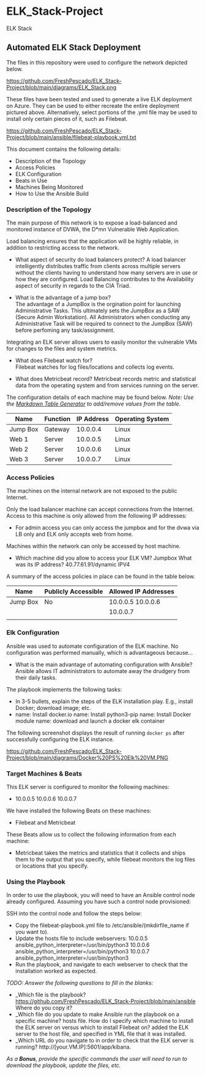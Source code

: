 # ELK_Stack-Project
ELK Stack
## Automated ELK Stack Deployment

The files in this repository were used to configure the network depicted below.

  https://github.com/FreshPescado/ELK_Stack-Project/blob/main/diagrams/ELK_Stack.png

These files have been tested and used to generate a live ELK deployment on Azure. They can be used to either recreate the entire deployment pictured above. Alternatively, select portions of the .yml file may be used to install only certain pieces of it, such as Filebeat.

 https://github.com/FreshPescado/ELK_Stack-Project/blob/main/ansible/filebeat-playbook.yml.txt

This document contains the following details:
- Description of the Topology
- Access Policies
- ELK Configuration
- Beats in Use
- Machines Being Monitored
- How to Use the Ansible Build


### Description of the Topology

The main purpose of this network is to expose a load-balanced and monitored instance of DVWA, the D*mn Vulnerable Web Application.

Load balancing ensures that the application will be highly reliable, in addition to restricting access to the network.

- What aspect of security do load balancers protect?
   A load balancer intelligently distributes traffic from clients across multiple servers without the clients having to understand how many servers are in use or how they are configured. Load Balancing contributes to the Availability aspect of security in regards to the CIA Triad. 

- What is the advantage of a jump box?  
  The advantage of a JumpBox is the orgination point for launching Administrative Tasks. This ultimately sets the JumpBox as a SAW (Secure Admin Workstation). All Administrators when conducting any Administrative Task will be required to connect to the JumpBox (SAW) before perfoming any task/assignment.

Integrating an ELK server allows users to easily monitor the vulnerable VMs for changes to the files and system metrics.

- What does Filebeat watch for?  
  Filebeat watches for log files/locations and collects log events.
 
- What does Metricbeat record? 
  Metricbeat records metric and statistical data from the operating system and from services running on the server.

The configuration details of each machine may be found below.
_Note: Use the [Markdown Table Generator](http://www.tablesgenerator.com/markdown_tables) to add/remove values from the table_.

| Name     | Function | IP Address | Operating System |
|----------|----------|------------|------------------|
| Jump Box | Gateway  | 10.0.0.4   | Linux            |
| Web 1    | Server   | 10.0.0.5   | Linux            |
| Web 2    | Server   | 10.0.0.6   | Linux            |
| Web 3    | Server   | 10.0.0.7   | Linux            |

### Access Policies

The machines on the internal network are not exposed to the public Internet. 

Only the load balancer machine can accept connections from the Internet. Access to this machine is only allowed from the following IP addresses:
- For admin access you can only access the jumpbox and for the dvwa via LB only and ELK only accepts web from home.

Machines within the network can only be accessed by host machine.
- Which machine did you allow to access your ELK VM? Jumpbox What was its IP address? 40.77.61.91/dynamic IPV4 

A summary of the access policies in place can be found in the table below.

| Name     | Publicly Accessible | Allowed IP Addresses |
|----------|---------------------|----------------------|
| Jump Box |     No              | 10.0.0.5 10.0.0.6    |
|          |                     | 10.0.0.7             |
|          |                     |                      |

### Elk Configuration

Ansible was used to automate configuration of the ELK machine. No configuration was performed manually, which is advantageous because...
- What is the main advantage of automating configuration with Ansible? Ansible allows IT administrators to automate away the drudgery from their daily tasks.

The playbook implements the following tasks:
- In 3-5 bullets, explain the steps of the ELK installation play. E.g., install Docker; download image; etc.
- name: Install docker.io
  name: Install python3-pip
  name: Install Docker module
  name: download and launch a docker elk container

The following screenshot displays the result of running `docker ps` after successfully configuring the ELK instance.

https://github.com/FreshPescado/ELK_Stack-Project/blob/main/diagrams/Docker%20PS%20Elk%20VM.PNG

### Target Machines & Beats
This ELK server is configured to monitor the following machines:
- 10.0.0.5
  10.0.0.6
  10.0.0.7

We have installed the following Beats on these machines:
- Filebeat and Metricbeat

These Beats allow us to collect the following information from each machine:
- Metricbeat takes the metrics and statistics that it collects and ships them to the output that you specify, while filebeat monitors the log files or locations that you specify.  

### Using the Playbook
In order to use the playbook, you will need to have an Ansible control node already configured. Assuming you have such a control node provisioned: 

SSH into the control node and follow the steps below:
- Copy the filebeat-playbook.yml file to /etc/ansible/(mkdirfile_name if you want to).
- Update the hosts file to include webservers: 10.0.0.5 ansible_python_interpreter=/usr/bin/python3
                                               10.0.0.6 ansible_python_interpreter=/usr/bin/python3
                                               10.0.0.7 ansible_python_interpreter=/usr/bin/python3
- Run the playbook, and navigate to each webserver to check that the installation worked as expected.

_TODO: Answer the following questions to fill in the blanks:_
- _Which file is the playbook? https://github.com/FreshPescado/ELK_Stack-Project/blob/main/ansible Where do you copy it? 
- _Which file do you update to make Ansible run the playbook on a specific machine? hosts file. How do I specify which machine to install the ELK server on versus which to install Filebeat on? added the ELK server to the host file, and specified in YML file that it was installed. 
- _Which URL do you navigate to in order to check that the ELK server is running?  http://[your.VM.IP]:5601/app/kibana.

_As a **Bonus**, provide the specific commands the user will need to run to download the playbook, update the files, etc._
